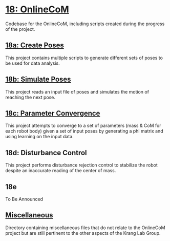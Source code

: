 # [18: OnlineCoM](https://github.gatech.edu/WholeBodyControlAttempt1/18OnlineCoM)
Codebase for the OnlineCoM, including scripts created during the progress of the project.

## [18a: Create Poses](https://github.gatech.edu/WholeBodyControlAttempt1/18aCreatePoses)
This project contains multiple scripts to generate different sets of poses to be used for data analysis.

## [18b: Simulate Poses](https://github.gatech.edu/WholeBodyControlAttempt1/18bSimulatePoses)
This project reads an input file of poses and simulates the motion of reaching the next pose.

## [18c: Parameter Convergence](https://github.gatech.edu/WholeBodyControlAttempt1/18cParameterConvergence)
This project attempts to converge to a set of parameters (mass & CoM for each robot body) given a set of input poses by generating a phi matrix and using learning on the input data.

## 18d: Disturbance Control
This project performs disturbance rejection control to stabilize the robot
despite an inaccurate reading of the center of mass.

## 18e
To Be Announced

## [Miscellaneous](https://github.gatech.edu/WholeBodyControlAttempt1/18OnlineCoM/tree/master/misc)
Directory containing miscellaneous files that do not relate to the OnlineCoM
project but are still pertinent to the other aspects of the Krang Lab Group.
